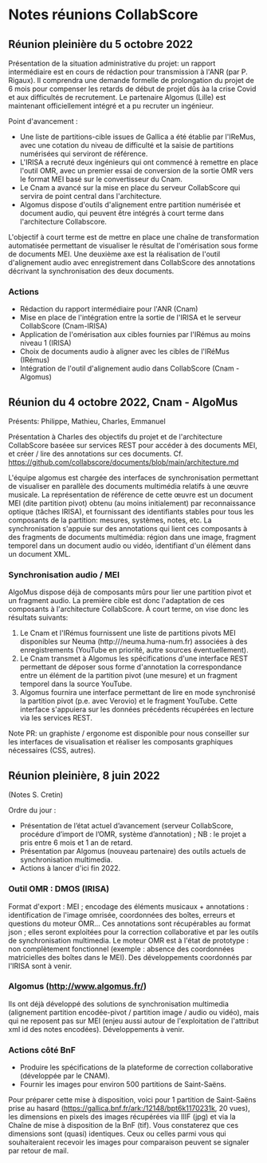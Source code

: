 # Notes réunions CollabScore

## Réunion pleinière du 5 octobre 2022

Présentation de la situation administrative du projet: un rapport intermédiaire est en cours de rédaction pour transmission à l'ANR (par P. Rigaux). Il comprendra une demande formelle de prolongation du projet de 6 mois pour compenser les retards de début de projet dûs àa la crise Covid et aux difficultés de recrutement. Le partenaire Algomus (Lille) est maintenant officiellement intégré et a pu recruter un ingénieur.

Point d'avancement :

  - Une liste de partitions-cible issues de Gallica a été établie par l'IReMus, avec une cotation du niveau de difficulté et la saisie de partitions numérisées qui serviront de référence.
  - L'IRISA a recruté deux ingénieurs qui ont commencé à remettre en place l'outil OMR, avec un premier essai de conversion de la sortie OMR vers le format MEI basé sur le convertisseur du Cnam. 
  - Le Cnam a avancé sur la mise en place du serveur CollabScore qui servira de point central dans l'architecture.
  - Algomus dispose d'outils d'alignement entre partition numérisée et document audio, qui peuvent être intégrés à court terme dans l'architecture Collabscore.

L'objectif à court terme est de mettre en place une chaîne de transformation automatisée permettant de visualiser le résultat de l'omérisation sous forme de documents MEI. Une deuxième axe est la réalisation de l'outil d'alignement audio avec enregistrement dans CollabScore des annotations décrivant la synchronisation des deux documents.


### Actions 

 - Rédaction du rapport intermédiaire pour l'ANR (Cnam)
 - Mise en place de l'intégration entre la sortie de l'IRISA et le serveur CollabScore (Cnam-IRISA)
 - Application de l'omérisation aux cibles fournies par l'IRémus au moins niveau 1 (IRISA)
 - Choix de documents audio à aligner avec les cibles de l'IRéMus (IRémus)
 - Intégration de l'outil d'alignement audio dans CollabScore (Cnam - Algomus)


## Réunion du 4 octobre 2022, Cnam - AlgoMus

Présents: Philippe, Mathieu, Charles, Emmanuel

Présentation à Charles des objectifs du projet et de l'architecture CollabScore baséee sur services REST pour accéder à des documents MEI, et créer / lire 
des annotations sur ces documents. Cf. https://github.com/collabscore/documents/blob/main/architecture.md

L'équipe algomus est chargée des interfaces de synchronisation permettant de visualiser en parallèle des documents 
multimédia relatifs à une œuvre musicale. La représentation de référence de cette œuvre est un document MEI (dite partition pivot)
obtenu 
(au moins initialement) par reconnaissance optique (tâches IRISA), et fournissant des identifiants stables pour tous
les composants de la partition: mesures, systèmes, notes, etc. La synchronisation s'appuie sur des annotations qui lient
ces composants à des fragments de documents multimédia: région dans une image, fragment temporel dans un document audio ou
vidéo, identifiant d'un élément dans un document XML.

### Synchronisation audio / MEI

AlgoMus dispose déjà de composants mûrs pour lier une partition pivot et un fragment audio. La première cible est donc 
l'adaptation de ces composants à l'architecture CollabScore. À court terme, on vise donc les résultats suivants:
 
  1. Le Cnam et l'IRémus fournissent une liste de partitions pivots MEI disponibles sur Neuma (http:///neuma.huma-num.fr)
     associées à des enregistrements (YouTube en priorité, autre sources éventuellement).
  2. Le Cnam transmet à Algomus les spécifications d'une interface REST permettant de déposer sous forme d'annotation
     la correspondance entre un élément de la partition pivot (une mesure) et un fragment temporel dans la source YouTube.
  3. Algomus fournira une interface permettant de lire en mode synchronisé la partition pivot (p.e. avec Verovio) et 
     le fragment YouTube.  Cette interface s'appuiera sur les données précédents récupérées en lecture via les services REST. 
    
 Note PR: un graphiste / ergonome est disponible pour nous conseiller sur les interfaces de visualisation et réaliser les
 composants graphiques nécessaires (CSS, autres).

## Réunion pleinière, 8 juin 2022

(Notes S. Cretin)

Ordre du jour :

  - Présentation de l’état actuel d’avancement (serveur CollabScore, procédure d’import de l’OMR, système d’annotation) ; NB : le projet a pris entre 6 mois et 1 an de retard.
  - Présentation par Algomus (nouveau partenaire) des outils actuels de synchronisation multimedia.
  - Actions à lancer d'ici fin 2022.

### Outil OMR : DMOS (IRISA)

Format d'export : MEI ; encodage des éléments musicaux + annotations : identification de l'image omrisée, coordonnées des boîtes, erreurs et questions du moteur OMR... Ces annotations sont récupérables au format json ; elles seront exploitées pour la correction collaborative et par les outils de synchronisation multimedia. Le moteur OMR est à l'état de prototype : non complètement fonctionnel (exemple : absence des coordonnées matricielles des boîtes dans le MEI). Des développements coordonnés par l'IRISA sont à venir.

### Algomus (http://www.algomus.fr/)

Ils ont déjà développé des solutions de synchronisation multimedia (alignement partition encodée-pivot / partition image / audio ou vidéo), mais qui ne reposent pas sur MEI (enjeu aussi autour de l'exploitation de l'attribut xml id des notes encodées). Développements à venir.

### Actions côté BnF

- Produire les spécifications de la plateforme de correction collaborative (développée par le CNAM).
- Fournir les images pour environ 500 partitions de Saint-Saëns.

Pour préparer cette mise à disposition, voici pour 1 partition de Saint-Saëns prise au hasard (https://gallica.bnf.fr/ark:/12148/bpt6k1170231k, 20 vues), les dimensions en pixels des images récupérées via IIIF (jpg) et via la Chaîne de mise à disposition de la BnF (tif). Vous constaterez que ces dimensions sont (quasi) identiques. Ceux ou celles parmi vous qui souhaiteraient recevoir les images pour comparaison peuvent se signaler par retour de mail.

